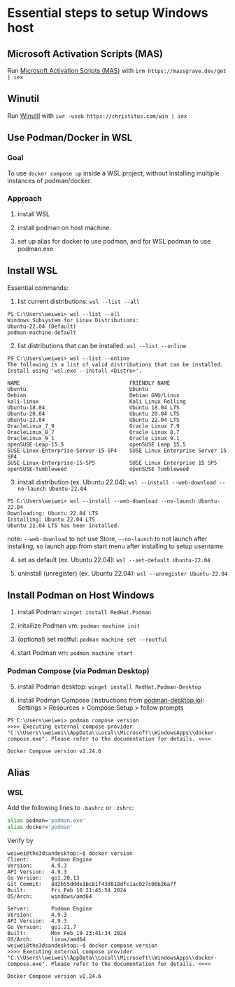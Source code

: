 # Essential steps to setup Windows host

## Microsoft Activation Scripts (MAS)

Run [Microsoft Activation Scripts (MAS)](https://github.com/massgravel/Microsoft-Activation-Scripts) with `irm https://massgrave.dev/get | iex`

## Winutil

Run [Winutil](https://github.com/ChrisTitusTech/winutil) with `iwr -useb https://christitus.com/win | iex`

## Use Podman/Docker in WSL

### Goal

To use `docker compose up` inside a WSL project, without installing multiple instances of podman/docker.

### Approach

1. install WSL

2. install podman on host machine

3. set up alias for docker to use podman, and for WSL podman to use podman.exe

## Install WSL

Essential commands:

1. list current distributions: `wsl --list --all`

```
PS C:\Users\weiwei> wsl --list --all
Windows Subsystem for Linux Distributions:
Ubuntu-22.04 (Default)
podman-machine-default
```

2. list distributions that can be installed: `wsl --list --online`

```
PS C:\Users\weiwei> wsl --list --online
The following is a list of valid distributions that can be installed.
Install using 'wsl.exe --install <Distro>'.

NAME                                   FRIENDLY NAME
Ubuntu                                 Ubuntu
Debian                                 Debian GNU/Linux
kali-linux                             Kali Linux Rolling
Ubuntu-18.04                           Ubuntu 18.04 LTS
Ubuntu-20.04                           Ubuntu 20.04 LTS
Ubuntu-22.04                           Ubuntu 22.04 LTS
OracleLinux_7_9                        Oracle Linux 7.9
OracleLinux_8_7                        Oracle Linux 8.7
OracleLinux_9_1                        Oracle Linux 9.1
openSUSE-Leap-15.5                     openSUSE Leap 15.5
SUSE-Linux-Enterprise-Server-15-SP4    SUSE Linux Enterprise Server 15 SP4
SUSE-Linux-Enterprise-15-SP5           SUSE Linux Enterprise 15 SP5
openSUSE-Tumbleweed                    openSUSE Tumbleweed
```

3. install distribution (ex. Ubuntu 22.04): `wsl --install --web-download --no-launch Ubuntu-22.04`

```
PS C:\Users\weiwei> wsl --install --web-download --no-launch Ubuntu-22.04
Downloading: Ubuntu 22.04 LTS
Installing: Ubuntu 22.04 LTS
Ubuntu 22.04 LTS has been installed.
```

note: `--web-download` to not use Store, `--no-launch` to not launch after installing, so launch app from start menu after installing to setup username

4. set as default (ex. Ubuntu 22.04): `wsl --set-default Ubuntu-22.04`

5. uninstall (unregister) (ex. Ubuntu 22.04): `wsl --unregister Ubuntu-22.04`

## Install Podman on Host Windows

1. install Podman: `winget install RedHat.Podman`

2. initailize Podman vm: `podman machine init`

3. (optional) set rootful: `podman machine set --rootful`

4. start Podman vm: `podman machine start`

### Podman Compose (via Podman Desktop)

5. install Podman desktop: `winget install RedHat.Podman-Desktop`

6. install Podman Compose (instructions from [podman-desktop.io](https://podman-desktop.io/docs/compose/setting-up-compose)): Settings > Resources > Compose:Setup > follow prompts

```
PS C:\Users\weiwei> podman compose version
>>>> Executing external compose provider "C:\\Users\\weiwei\\AppData\\Local\\Microsoft\\WindowsApps\\docker-compose.exe". Please refer to the documentation for details. <<<<

Docker Compose version v2.24.6
```

## Alias

### WSL

Add the following lines to `.bashrc` or `.zshrc`:

```sh
alias podman='podman.exe'
alias docker='podman'
```

Verify by

```
weiwei@the3dsandesktop:~$ docker version
Client:       Podman Engine
Version:      4.9.3
API Version:  4.9.3
Go Version:   go1.20.13
Git Commit:   8d2b55ddde1bc81f43d018dfc1ac027c06b26a7f
Built:        Fri Feb 16 21:45:54 2024
OS/Arch:      windows/amd64

Server:       Podman Engine
Version:      4.9.3
API Version:  4.9.3
Go Version:   go1.21.7
Built:        Mon Feb 19 23:41:34 2024
OS/Arch:      linux/amd64
weiwei@the3dsandesktop:~$ docker compose version
>>>> Executing external compose provider "C:\\Users\\weiwei\\AppData\\Local\\Microsoft\\WindowsApps\\docker-compose.exe". Please refer to the documentation for details. <<<<

Docker Compose version v2.24.6
```
